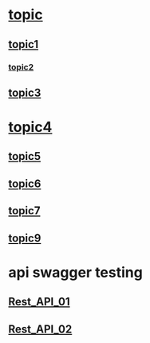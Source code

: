 # [topic](topic.md) 
## [topic1](topic1.md)
### [topic2](topic2.md)
## [topic3](topic3.md)
# [topic4](topic4.md)
## [topic5](topic5.md)
## [topic6](topic6.md)
## [topic7](topic7.md)
## [topic9](topic9.md)
# api swagger testing
## [Rest_API_01](/Docs/RestAPI_01.md)
## [Rest_API_02](/Docs/RestAPI_02.md)
